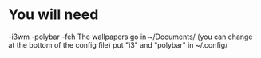 <body>
<h1>You will need</h1> 
-i3wm
-polybar
-feh
The wallpapers go in ~/Documents/
(you can change at the bottom of the config file)
put "i3" and "polybar" in ~/.config/
</body>
